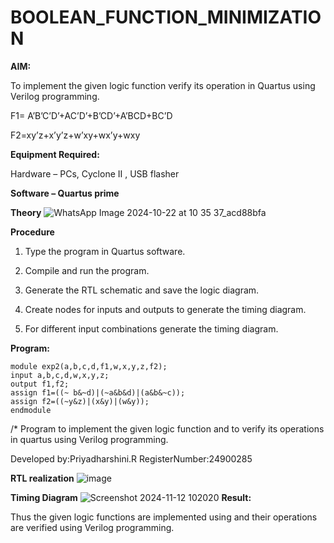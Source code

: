 # BOOLEAN_FUNCTION_MINIMIZATION

**AIM:**

To implement the given logic function verify its operation in Quartus using Verilog programming.

F1= A’B’C’D’+AC’D’+B’CD’+A’BCD+BC’D 

F2=xy’z+x’y’z+w’xy+wx’y+wxy

**Equipment Required:**

Hardware – PCs, Cyclone II , USB flasher

**Software – Quartus prime**

**Theory**
![WhatsApp Image 2024-10-22 at 10 35 37_acd88bfa](https://github.com/user-attachments/assets/4e66d394-3982-4b36-8186-e08cdb8e327d)


**Procedure**

1.	Type the program in Quartus software.

2.	Compile and run the program.

3.	Generate the RTL schematic and save the logic diagram.

4.	Create nodes for inputs and outputs to generate the timing diagram.

5.	For different input combinations generate the timing diagram.


**Program:**
```
module exp2(a,b,c,d,f1,w,x,y,z,f2);
input a,b,c,d,w,x,y,z;
output f1,f2;
assign f1=((~ b&~d)|(~a&b&d)|(a&b&~c));
assign f2=((~y&z)|(x&y)|(w&y));
endmodule
```
/* Program to implement the given logic function and to verify its operations in quartus using Verilog programming. 

Developed by:Priyadharshini.R
RegisterNumber:24900285


**RTL realization**
![image](https://github.com/user-attachments/assets/54757286-f823-456b-b96b-3db834efa80e)


**Timing Diagram**
![Screenshot 2024-11-12 102020](https://github.com/user-attachments/assets/254bd6b4-3485-44c2-9126-ff5ee5bf9785)
**Result:**

Thus the given logic functions are implemented using and their operations are verified using Verilog programming.

